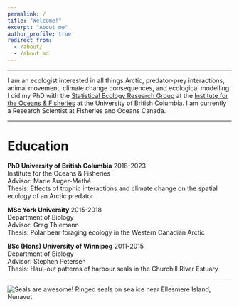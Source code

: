 ```yaml
---
permalink: /
title: "Welcome!"
excerpt: "About me"
author_profile: true
redirect_from: 
  - /about/
  - /about.md
---
```


------
I am an ecologist interested in all things Arctic, predator-prey interactions, animal movement, climate change consequences, and ecological modelling. I did my PhD with the [Statistical Ecology Research Group](http://statisticalecology.weebly.com) at the [Institute for the Oceans & Fisheries](http://oceans.ubc.ca) at the University of British Columbia. I am currently a Research Scientist at Fisheries and Oceans Canada.

---

Education
======

**PhD University of British Columbia**  2018-2023<br>
  Institute for the Oceans & Fisheries<br>
  Advisor: Marie Auger-Méthé<br>
  Thesis: Effects of trophic interactions and climate change on the spatial ecology of an Arctic predator<br>


**MSc York University**  2015-2018<br>
  Department of Biology<br>
  Advisor: Greg Thiemann<br>
  Thesis: Polar bear foraging ecology in the Western Canadian Arctic<br>


**BSc (Hons) University of Winnipeg**  2011-2015<br>
  Department of Biology<br>
  Advisor: Stephen Petersen<br>
  Thesis: Haul-out patterns of harbour seals in the Churchill River Estuary<br>


---
![Seals are awesome!](/images/coverimg2.jpg "Seals")
Ringed seals on sea ice near Ellesmere Island, Nunavut

